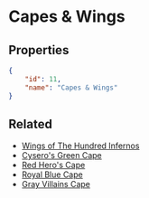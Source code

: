 # Capes & Wings

<no description available>

## Properties

```json
{
    "id": 11,
    "name": "Capes & Wings"
}
```

## Related

- [Wings of The Hundred Infernos](../items/616-wings-of-the-hundred-infernos.md)
- [Cysero's Green Cape](../items/620-cysero-s-green-cape.md)
- [Red Hero's Cape](../items/617-red-hero-s-cape.md)
- [Royal Blue Cape](../items/618-royal-blue-cape.md)
- [Gray Villains Cape](../items/619-gray-villains-cape.md)

